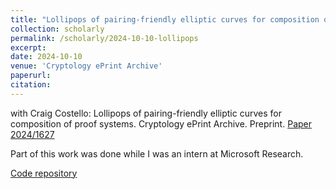 ```yaml
---
title: "Lollipops of pairing-friendly elliptic curves for composition of proof systems"
collection: scholarly
permalink: /scholarly/2024-10-10-lollipops
excerpt: 
date: 2024-10-10
venue: 'Cryptology ePrint Archive'
paperurl:
citation: 
---
```

with Craig Costello: Lollipops of pairing-friendly elliptic curves for composition of proof systems. Cryptology ePrint Archive. Preprint. [Paper 2024/1627](https://eprint.iacr.org/2024/1627)

Part of this work was done while I was an intern at Microsoft Research.

[Code repository](https://github.com/microsoft/lollipops)
